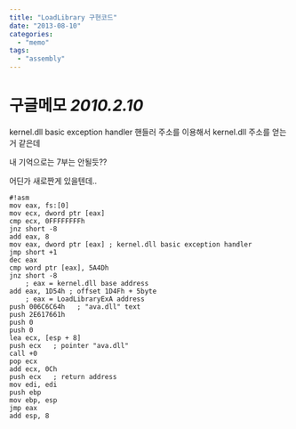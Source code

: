 ```yaml
---
title: "LoadLibrary 구현코드"
date: "2013-08-10"
categories: 
  - "memo"
tags: 
  - "assembly"
---
```


# 구글메모 _2010.2.10_

kernel.dll basic exception handler 핸들러 주소를 이용해서 kernel.dll 주소를 얻는거 같은데

내 기억으로는 7부는 안될듯??

어딘가 새로짠게 있을텐데..

```
#!asm
mov eax, fs:[0] 
mov ecx, dword ptr [eax]
cmp ecx, 0FFFFFFFFh
jnz short -8
add eax, 8
mov eax, dword ptr [eax] ; kernel.dll basic exception handler
jmp short +1
dec eax
cmp word ptr [eax], 5A4Dh
jnz short -8
    ; eax = kernel.dll base address
add eax, 1D54h ; offset 1D4Fh + 5byte
    ; eax = LoadLibraryExA address
push 006C6C64h   ; "ava.dll" text
push 2E617661h
push 0
push 0
lea ecx, [esp + 8]
push ecx   ; pointer "ava.dll"
call +0
pop ecx
add ecx, 0Ch
push ecx   ; return address
mov edi, edi
push ebp
mov ebp, esp
jmp eax
add esp, 8
```
